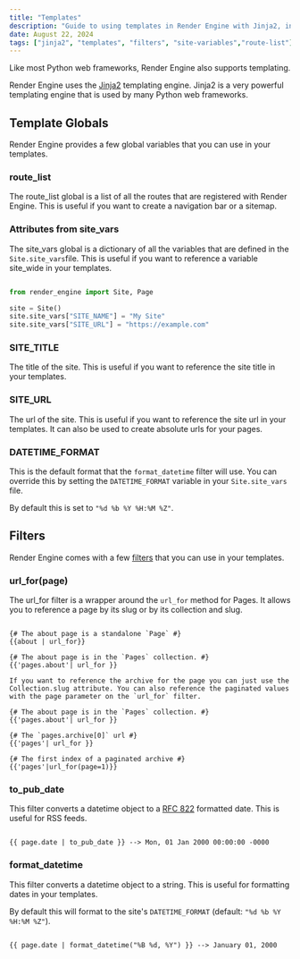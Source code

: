 ```yaml
---
title: "Templates"
description: "Guide to using templates in Render Engine with Jinja2, including global variables, filters, and formatting options."
date: August 22, 2024
tags: ["jinja2", "templates", "filters", "site-variables","route-list"]
---
```


Like most Python web frameworks, Render Engine also supports templating.

Render Engine uses the [Jinja2](https://palletsprojects.com/p/jinja/) templating engine. Jinja2 is a very powerful templating engine that is used by many Python web frameworks.

## Template Globals

Render Engine provides a few global variables that you can use in your templates.

### route_list

The route_list global is a list of all the routes that are registered with Render Engine. This is useful if you want to create a navigation bar or a sitemap.

### Attributes from site_vars

The site_vars global is a dictionary of all the variables that are defined in the `Site.site_vars`file. This is useful if you want to reference a variable site_wide in your templates.

```python

from render_engine import Site, Page

site = Site()
site.site_vars["SITE_NAME"] = "My Site"
site.site_vars["SITE_URL"] = "https://example.com"

```

### SITE_TITLE

The title of the site. This is useful if you want to reference the site title in your templates.

### SITE_URL

The url of the site. This is useful if you want to reference the site url in your templates. It can also be used to create absolute urls for your pages.

### DATETIME_FORMAT

This is the default format that the `format_datetime` filter will use. You can override this by setting the `DATETIME_FORMAT` variable in your `Site.site_vars` file.

By default this is set to `"%d %b %Y %H:%M %Z"`.

## Filters

Render Engine comes with a few [filters](https://jinja.palletsprojects.com/en/3.1.x/templates/#filters) that you can use in your templates.

### url_for(page)

The url_for filter is a wrapper around the `url_for` method for Pages. It allows you to reference a page by its slug or by its collection and slug.

```jinja2

{# The about page is a standalone `Page` #}
{{about | url_for}}

{# The about page is in the `Pages` collection. #}
{{'pages.about'| url_for }}

If you want to reference the archive for the page you can just use the Collection.slug attribute. You can also reference the paginated values with the page parameter on the `url_for` filter.

{# The about page is in the `Pages` collection. #}
{{'pages.about'| url_for }}

{# The `pages.archive[0]` url #}
{{'pages'| url_for }}

{# The first index of a paginated archive #}
{{'pages'|url_for(page=1)}}

```

### to_pub_date

This filter converts a datetime object to a [RFC 822](https://tools.ietf.org/html/rfc822) formatted date. This is useful for RSS feeds.

```jinja2

{{ page.date | to_pub_date }} --> Mon, 01 Jan 2000 00:00:00 -0000

```

### format_datetime

This filter converts a datetime object to a string. This is useful for formatting dates in your templates.

By default this will format to the site's `DATETIME_FORMAT` (default: `"%d %b %Y %H:%M %Z"`).

```jinja2

{{ page.date | format_datetime("%B %d, %Y") }} --> January 01, 2000

```
